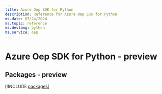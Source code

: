 ```yaml
---
title: Azure Oep SDK for Python
description: Reference for Azure Oep SDK for Python
ms.date: 07/24/2024
ms.topic: reference
ms.devlang: python
ms.service: oep
---
```

# Azure Oep SDK for Python - preview
## Packages - preview
[!INCLUDE [packages](oep-index.md)]